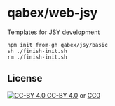 # qabex/web-jsy

Templates for JSY development


```
npm init from-gh qabex/jsy/basic
sh ./finish-init.sh
rm ./finish-init.sh
```

## License

[![CC-BY 4.0][CCBYimg] CC-BY 4.0][CCBYlnk] or [CC0][CC0]

  [CCBYimg]: https://i.creativecommons.org/l/by/4.0/88x31.png
  [CCBYlnk]: http://creativecommons.org/licenses/by/4.0/
  [CC0]: https://creativecommons.org/share-your-work/public-domain/cc0/

